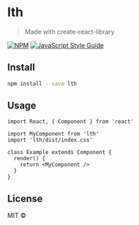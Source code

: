 # lth

> Made with create-react-library

[![NPM](https://img.shields.io/npm/v/lth.svg)](https://www.npmjs.com/package/lth) [![JavaScript Style Guide](https://img.shields.io/badge/code_style-standard-brightgreen.svg)](https://standardjs.com)

## Install

```bash
npm install --save lth
```

## Usage

```tsx
import React, { Component } from 'react'

import MyComponent from 'lth'
import 'lth/dist/index.css'

class Example extends Component {
  render() {
    return <MyComponent />
  }
}
```

## License

MIT © [](https://github.com/)

